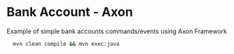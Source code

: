 # Bank Account - Axon

Example of simple bank accounts commands/events using Axon Framework

```bash
  mvn clean compile && mvn exec:java

```
